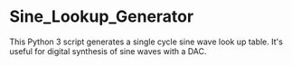 # Sine_Lookup_Generator
This Python 3 script generates a single cycle sine wave look up table. It's useful for digital synthesis of sine waves with a DAC.

